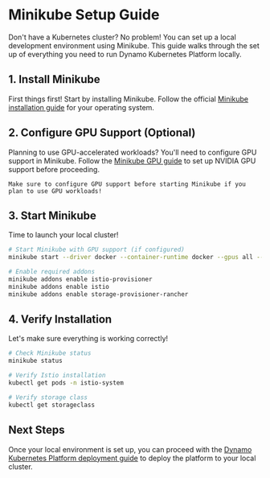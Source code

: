 <!--
SPDX-FileCopyrightText: Copyright (c) 2025 NVIDIA CORPORATION & AFFILIATES. All rights reserved.
SPDX-License-Identifier: Apache-2.0

Licensed under the Apache License, Version 2.0 (the "License");
you may not use this file except in compliance with the License.
You may obtain a copy of the License at

http://www.apache.org/licenses/LICENSE-2.0

Unless required by applicable law or agreed to in writing, software
distributed under the License is distributed on an "AS IS" BASIS,
WITHOUT WARRANTIES OR CONDITIONS OF ANY KIND, either express or implied.
See the License for the specific language governing permissions and
limitations under the License.
-->

# Minikube Setup Guide

Don't have a Kubernetes cluster? No problem! You can set up a local development environment using Minikube. This guide walks through the set up of everything you need to run Dynamo Kubernetes Platform locally.

## 1. Install Minikube
First things first! Start by installing Minikube. Follow the official [Minikube installation guide](https://minikube.sigs.k8s.io/docs/start/) for your operating system.

## 2. Configure GPU Support (Optional)
Planning to use GPU-accelerated workloads? You'll need to configure GPU support in Minikube. Follow the [Minikube GPU guide](https://minikube.sigs.k8s.io/docs/tutorials/nvidia/) to set up NVIDIA GPU support before proceeding.

```{tip}
Make sure to configure GPU support before starting Minikube if you plan to use GPU workloads!
```

## 3. Start Minikube
Time to launch your local cluster!

```bash
# Start Minikube with GPU support (if configured)
minikube start --driver docker --container-runtime docker --gpus all --memory=16000mb --cpus=8

# Enable required addons
minikube addons enable istio-provisioner
minikube addons enable istio
minikube addons enable storage-provisioner-rancher
```

## 4. Verify Installation
Let's make sure everything is working correctly!

```bash
# Check Minikube status
minikube status

# Verify Istio installation
kubectl get pods -n istio-system

# Verify storage class
kubectl get storageclass
```

## Next Steps

Once your local environment is set up, you can proceed with the [Dynamo Kubernetes Platform deployment guide](./dynamo_cloud.md) to deploy the platform to your local cluster.

